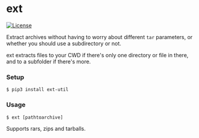 ext
===

[![License](http://img.shields.io/badge/license-MIT-red.svg)](https://github.com/KoffeinFlummi/ext/blob/master/LICENSE)

Extract archives without having to worry about different `tar` parameters, or whether you should use a subdirectory or not.

ext extracts files to your CWD if there's only one directory or file in there, and to a subfolder if there's more.


### Setup

```
$ pip3 install ext-util
```


### Usage

```
$ ext [pathtoarchive]
```

Supports rars, zips and tarballs.
